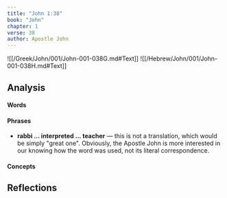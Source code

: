 ```yaml
---
title: "John 1:38"
book: "John"
chapter: 1
verse: 38
author: Apostle John
---
```

![[/Greek/John/001/John-001-038G.md#Text]]
![[/Hebrew/John/001/John-001-038H.md#Text]]

## Analysis

#### Words

#### Phrases
- **rabbi ... interpreted ... teacher** — this is not a translation, which would be simply "great one".  Obviously, the Apostle John is more interested in our knowing how the word was used, not its literal correspondence.

#### Concepts

## Reflections
